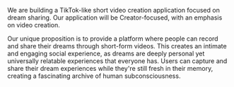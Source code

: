 We are building a TikTok-like short video creation application focused on dream sharing. Our application will be Creator-focused, with an emphasis on video creation.

Our unique proposition is to provide a platform where people can record and share their dreams through short-form videos. This creates an intimate and engaging social experience, as dreams are deeply personal yet universally relatable experiences that everyone has. Users can capture and share their dream experiences while they're still fresh in their memory, creating a fascinating archive of human subconsciousness.